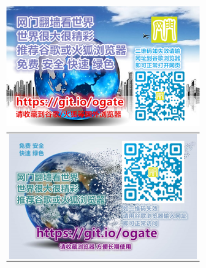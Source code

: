 <table>
  <tr>
<td align=center>
<img src="https://raw.githubusercontent.com/wnel2017/ku/master/IMG-20170708-WA0000.jpg
" /></td>
<img src="https://raw.githubusercontent.com/wnel2017/ku/master/IMG-20170708-WA0001.jpg
" /></td><br/>
    </tr>
  <tr>
</table>
